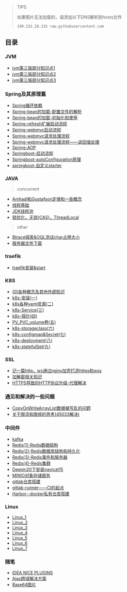 > TIPS
>
> 如果图片无法加载的，请添加以下DNS解析到hosts文件
> 
> `199.232.28.133 raw.githubusercontent.com`

## 目录


### JVM

- [jvm第三版部分知识点1](./JVM/jvm第三版部分知识点1/jvm第三版部分知识点1.md)
- [jvm第三版部分知识点2](./JVM/jvm第三版部分知识点2/jvm第三版部分知识点2.md)
- [jvm第三版部分知识点3](./JVM/jvm第三版部分知识点3/jvm第三版部分知识点3.md)

### Spring及其原理篇

- [Spring循环依赖](./spring/circleDI/circleDI.md)
- [Spring-bean的加载-配置文件的解析](./spring/bean_parser/bean_parser.md)
- [Spring-bean的加载-初始化和使用](./spring/bean_load/bean_load.md)
- [Spring-refresh扩展启动流程](./spring/spring_refresh/spring_refresh.md)
- [Spring-webmvc启动流程](./spring/webmvc/webmvc.md)
- [Spring-webmvc请求处理流程](./spring/request_handle/request_handle.md)
- [Spring-webmvc请求处理流程——返回值处理](./spring/returnValue_handle/returnValue_handle.md)
- [Spring-AOP](./spring/aop/aop.md)
- [Springboot-启动流程](./spring/springboot-init/springboot-init.md)
- [Springboot-autoConfiguration原理](./spring/springboot-autoConfiguration/springboot-autoConfiguration.md)
- [springboot-自定义starter](./spring/springboot-starter/springboot-starter.md)

### JAVA

> concurrent

- [Amhadl和Gustafson定律和一些概念](./java/concurrent/concurrent_thread_1/concurrent_thread_1.md)
- [线程基础](./java/concurrent/concurrent_thread_2/concurrent_thread_2.md)
- [JDK线程池](./java/concurrent/concurrent_thread_3/concurrent_thread_3.md)
- [锁优化，无锁(CAS)，ThreadLocal](./java/concurrent/concurrent_thread_3/concurrent_thread_3.md)

> other

- [Btrace探索&OQL测试char占用大小](./java/other/btrace_OQL_char/btrace_OQL_char.md)
- [服务器文件下载](./java/other/file_download/file_download.md)

### traefik

- [traefik安装&start](./traefik/1_install_start/1_install_start.md)

### K8S

- [(0)各种概念及其他外部知识](./k8sInAction/0_k8s-other/各种概念及其他外部知识_0.md)
- [k8s-安装(一)](./k8sInAction/1_k8s-install/k8s-安装(一).md)
- [k8s各种yaml资源(二)](./k8sInAction/2_k8s-yaml-resource/k8s各种yaml资源(二).md)
- [k8s-Service(三)](./k8sInAction/3_k8s-Service/k8s-Service(三).md)
- [k8s-探针(四)](./k8sInAction/4_k8s-探针/k8s-探针(四).md)
- [PV_PVC_volume卷(五)](./k8sInAction/5_k8s-volume/5_k8s-volume.md)
- [k8s-storageclass(六)](./k8sInAction/6_k8s-storageclass/6_k8s-storageclass.md)
- [k8s-configmap&Secret(七)](./k8sInAction/7_k8s-configmap/7_k8s-configmap.md)
- [k8s-deployment(八)](./k8sInAction/8_k8s-deployment/8_k8s-deployment.md)
- [k8s-statefulSet(九)](./k8sInAction/9_k8s-statefulSet/9_k8s-statefulSet.md)

### SSL

- [记一篇http，ws通过nginx加壳打造https和wss](./SSL/http_ws_ssl/http_ws_ssl.md)
- [加解密相关知识](./SSL/加解密相关知识/加解密相关知识.md)
- [HTTPS导致的HTTP协议升级-代理解决](./SSL/httpsProxy/httpsProxy.md)

### 遇见和解决的一些问题

- [CopyOnWriteArrayList数据被写乱的问题](./一些问题/copyOnWriteArrayList/copyOnWriteArrayList.md)
- [关于限流和限频的思考(45033解决)](./一些问题/限频/限频.md)

### 中间件

- [kafka](./中间件/kafka/kafka.md)
- [Redis(1)-Redis数据结构](./中间件/redis/redis_data_structure/redis_data_structure.md)
- [Redis(2)-Redis数据库结构和持久化](./中间件/redis/redis_database_rdb_aof/redis_database_rdb_aof.md)
- [Redis(3)-Redis事件和服务器](./中间件/redis/redis_event_server/redis_event_server.md)
- [Redis(4)-Redis集群](./中间件/redis/redis_cluster/redis_cluster.md)
- [Deepin20下安装navicat15](./中间件/Deepin20下安装navicat15/Deepin20下安装navicat15.md)
- [MINIO对象存储服务](./中间件/minio/minio.md)
- [gitlab仓库搭建](./中间件/gitlab-install/gitlab.md)
- [gitlab-runner——CI的起点](./中间件/gitlab-runner-docker/gitlab-runner-docker.md)
- [Harbor--docker私有仓库搭建](./中间件/harbor/harbor.md)

### Linux

- [Linux_1](./Linux/learn_1/Linux_1.md)
- [Linux_2](./Linux/learn_2/Linux_2.md)
- [Linux_3](./Linux/learn_3/Linux_3.md)
- [Linux_4](./Linux/learn_4/Linux_4.md)
- [Linux_5](./Linux/learn_5/Linux_5.md)
- [Linux_6](./Linux/learn_6/Linux_6.md)
- [Linux_7](./Linux/learn_7/Linux_7.md)

### 随笔

- [IDEA NICE PLUGINS](./随笔/nice_idea_plugins/nice_idea_plugins.md)
- [Ajax跨域解决方案](./随笔/ajax_cross/ajax_cross.md)
- [Base64图片](./随笔/base64/base64.md)

### 